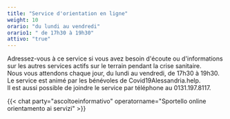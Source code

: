 ```yaml
---
title: "Service d'orientation en ligne"
weight: 10
orario: "du lundi au vendredi"
orario1: " de 17h30 à 19h30"
attivo: "true"
---
```


Adressez-vous à ce service si vous avez besoin d'écoute ou d'informations sur les autres services actifs sur le terrain pendant la crise sanitaire.  
Nous vous attendons chaque jour, du lundi au vendredi, de 17h30 à 19h30.  
Le service est animé par les bénévoles de Covid19Alessandria.help.  
Il est aussi possible de joindre le service par téléphone au 0131.197.8117.

{{< chat party="ascoltoeinformativo" operatorname="Sportello online orientamento ai servizi" >}}
